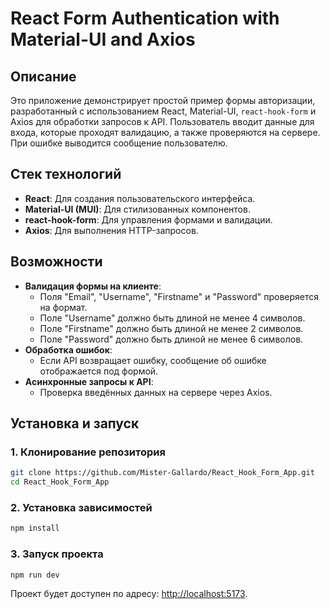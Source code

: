 # React Form Authentication with Material-UI and Axios

## Описание

Это приложение демонстрирует простой пример формы авторизации, разработанный с использованием React, Material-UI, `react-hook-form` и Axios для обработки запросов к API. Пользователь вводит данные для входа, которые проходят валидацию, а также проверяются на сервере. При ошибке выводится сообщение пользователю.

## Стек технологий

- **React**: Для создания пользовательского интерфейса.
- **Material-UI (MUI)**: Для стилизованных компонентов.
- **react-hook-form**: Для управления формами и валидации.
- **Axios**: Для выполнения HTTP-запросов.

## Возможности

- **Валидация формы на клиенте**:
  - Поля "Email", "Username", "Firstname" и "Password" проверяется на формат.
  - Поле "Username" должно быть длиной не менее 4 символов.
  - Поле "Firstname" должно быть длиной не менее 2 символов.
  - Поле "Password" должно быть длиной не менее 6 символов.
- **Обработка ошибок**:
  - Если API возвращает ошибку, сообщение об ошибке отображается под формой.
- **Асинхронные запросы к API**:
  - Проверка введённых данных на сервере через Axios.

## Установка и запуск

### 1. Клонирование репозитория

```bash
git clone https://github.com/Mister-Gallardo/React_Hook_Form_App.git
cd React_Hook_Form_App
```

### 2. Установка зависимостей

```bash
npm install
```

### 3. Запуск проекта

```bash
npm run dev
```

Проект будет доступен по адресу: [http://localhost:5173](http://localhost:5173).
